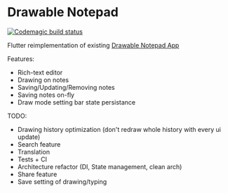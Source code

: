 # Drawable Notepad
[![Codemagic build status](https://api.codemagic.io/apps/5e9ea4ef23fafc18149bd52a/5e9ea4ef23fafc18149bd529/status_badge.svg)](https://codemagic.io/apps/5e9ea4ef23fafc18149bd52a/5e9ea4ef23fafc18149bd529/latest_build)


Flutter reimplementation of existing [Drawable Notepad App](https://github.com/tmarzeion/drawable-notepad)

Features:
- Rich-text editor
- Drawing on notes
- Saving/Updating/Removing notes
- Saving notes on-fly
- Draw mode setting bar state persistance

TODO:
- Drawing history optimization (don't redraw whole history with every ui update)
- Search feature
- Translation
- Tests + CI
- Architecture refactor (DI, State management, clean arch)
- Share feature
- Save setting of drawing/typing
